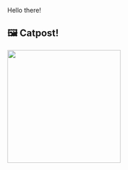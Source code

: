 Hello there!



## 🖼️ Catpost!

<sub>
    <img src="https://cdn2.thecatapi.com/images/4d7.gif" height="256">
</sub>

